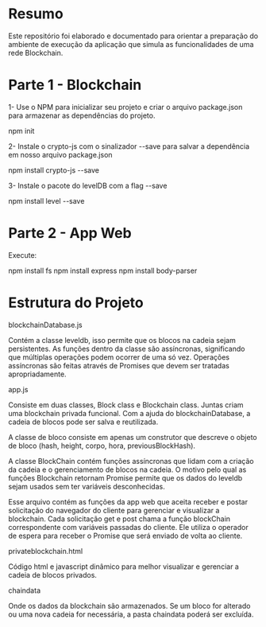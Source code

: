 # Resumo

Este repositório foi elaborado e documentado para orientar a preparação do ambiente de execução da aplicação que simula as funcionalidades de uma rede Blockchain.


# Parte 1 - Blockchain

1- Use o NPM para inicializar seu projeto e criar o arquivo package.json para armazenar as dependências do projeto.

npm init


2- Instale o crypto-js com o sinalizador --save para salvar a dependência em nosso arquivo package.json

npm install crypto-js --save


3- Instale o pacote do levelDB com a flag --save

npm install level --save



# Parte 2 - App Web

Execute: 

npm install fs
npm install express
npm install body-parser



# Estrutura do Projeto

blockchainDatabase.js

Contém a classe leveldb, isso permite que os blocos na cadeia sejam persistentes. As funções dentro da classe são assíncronas, significando que múltiplas operações podem ocorrer de uma só vez. Operações assíncronas são feitas através de Promises que devem ser tratadas apropriadamente.


app.js

Consiste em duas classes, Block class e Blockchain class. Juntas criam uma blockchain privada funcional. Com a ajuda do blockchainDatabase, a cadeia de blocos pode ser salva e reutilizada.

A classe de bloco consiste em apenas um construtor que descreve o objeto de bloco (hash, height, corpo, hora, previousBlockHash).

A classe BlockChain contém funções assíncronas que lidam com a criação da cadeia e o gerenciamento de blocos na cadeia. O motivo pelo qual as funções Blockchain retornam Promise permite que os dados do leveldb sejam usados ​​sem ter variáveis ​​desconhecidas.

Esse arquivo contém as funções da app web que aceita receber e postar solicitação do navegador do cliente para gerenciar e visualizar a blockchain. Cada solicitação get e post chama a função blockChain correspondente com variáveis ​​passadas do cliente. Ele utiliza o operador de espera para receber o Promise que será enviado de volta ao cliente.


privateblockchain.html

Código html e javascript dinâmico para melhor visualizar e gerenciar a cadeia de blocos privados.


chaindata

Onde os dados da blockchain são armazenados. Se um bloco for alterado ou uma nova cadeia for necessária, a pasta chaindata poderá ser excluída.






